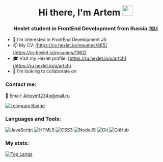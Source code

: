 <h1 align="center">Hi there, I'm <a>Artem</a> 
<img src="https://github.com/blackcater/blackcater/raw/main/images/Hi.gif" height="32"/></h1>
<h3 align="center">Hexlet student in FrontEnd Development from Russia 🇷🇺</h3>


- 👀 I’m interested in FrontEnd Development  JS
- 📫 My CV: [https://cv.hexlet.io/resumes/865](https://cv.hexlet.io/resumes/1362)
- 🎓 Visit my Hexlet profile: [https://ru.hexlet.io/u/artch](https://ru.hexlet.io/u/artch)
- 💞️ I’m looking to collaborate on 
<h3 align="left">Contact me:</h3>

📧 Email: [Artoym1234n@mail.ru](mailto:Artoym@mail.ru)

[![Telegram Badge](https://img.shields.io/badge/-Telegram-0088cc?style=flat-square&logo=Telegram&logoColor=white)](https://t.me/@ArttChe)
<h3 align="left">Languages and Tools:</h3>

![JavaScript](https://img.shields.io/badge/javascript-%23323330.svg?style=for-the-badge&logo=javascript&logoColor=%23F7DF1E)
![HTML5](https://img.shields.io/badge/html5-%23E34F26.svg?style=for-the-badge&logo=html5&logoColor=white)
![CSS3](https://img.shields.io/badge/css3-%231572B6.svg?style=for-the-badge&logo=css3&logoColor=white)
![NodeJS](https://img.shields.io/badge/node.js-6DA55F?style=for-the-badge&logo=node.js&logoColor=white)
	![Git](https://img.shields.io/badge/git-%23F05033.svg?style=for-the-badge&logo=git&logoColor=white)
  	![GitHub](https://img.shields.io/badge/github-%23121011.svg?style=for-the-badge&logo=github&logoColor=white)
	
<h3 align="left">My stats:</h3>


[![Top Langs](https://github-readme-stats.vercel.app/api/top-langs/?username=Artoym1234&layout=compact&theme=vision-friendly-dark)](https://github.com/anuraghazra/github-readme-stats)
<!---
Artoym1234/Artoym1234 is a ✨ special ✨ repository because its `README.md` (this file) appears on your GitHub profile.
You can click the Preview link to take a look at your changes.
--->
